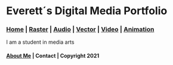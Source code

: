 <!DOCTYPE html>
<html class="homePage">
<head>
	<!-- This is a comment! Text here will be ignored by the browser. -->
	<meta charset="UTF-8">
	<title>Everett´s Portfolio</title>
	<link href="myCSS.css" rel="stylesheet" type="text/css">
</head>
<body>
<div class="container">
  <div class="header">
  	<h1>Everett´s Digital Media Portfolio</h1>
  </div>
  <div class="nav">
    <h3><a href="index.html">Home</a> | <a href="raster/index.html">Raster</a> | <a href="audio/index.html">Audio</a> | <a href="vector/index.html">Vector</a> | <a href="video/index.html">Video</a> | <a href="animation/index.html">Animation</a> </h3>
  </div>
  <div class="content">I am a student in media arts</div>
  <div class="footer">
    <h4><a href="AboutMe/index.html">About Me</a> | Contact | Copyright 2021</h4>
  </div>
</div>
</body>
</html>
